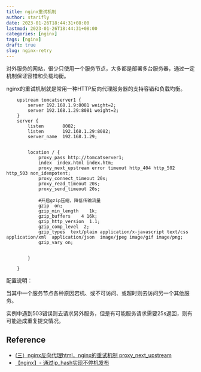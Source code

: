 ```yaml
---
title: nginx重试机制
author: starifly
date: 2023-01-26T18:44:31+08:00
lastmod: 2023-01-26T18:44:31+08:00
categories: [nginx]
tags: [nginx]
draft: true
slug: nginx-retry
---
```


对外服务的网站，很少只使用一个服务节点，大多都是部署多台服务器，通过一定机制保证容错和负载均衡。

nginx的重试机制就是常用一种HTTP反向代理服务器的支持容错和负载均衡。

```
	upstream tomcatserver1 {  
		server 192.168.1.9:8081 weight=2;  
		server 192.168.1.29:8081 weight=2;  
    }
	server {
        listen       8082;
        listen       192.168.1.29:8082;
        server_name  192.168.1.29;
 
 
		location / {
            proxy_pass http://tomcatserver1;
			index  index.html index.htm;
			proxy_next_upstream error timeout http_404 http_502 http_503 non_idempotent;
			proxy_connect_timeout 20s;
			proxy_read_timeout 20s;
			proxy_send_timeout 20s;
			
			#开启gzip压缩，降低传输流量
			gzip  on;
			gzip_min_length    1k;
			gzip_buffers    4 16k;
			gzip_http_version  1.1;
			gzip_comp_level  2;
			gzip_types  text/plain application/x-javascript text/css  application/xml  application/json  image/jpeg image/gif image/png;
			gzip_vary on;
			
			
        }
		
	}
```

配置说明：

当其中一个服务节点各种原因宕机、或不可访问、或超时则去访问另一个其他服务。

实例中遇到503错误则去请求另外服务，但是有可能服务请求需要25s返回，则有可能造成重复提交情况。

## Reference

- [(三）nginx反向代理html，nginx的重试机制 proxy_next_upstream](https://blog.csdn.net/goodlook0123/article/details/83344821)
- [【nginx】- 通过ip_hash实现不停机发布 ](https://www.cnblogs.com/codetalking/p/13176203.html)
